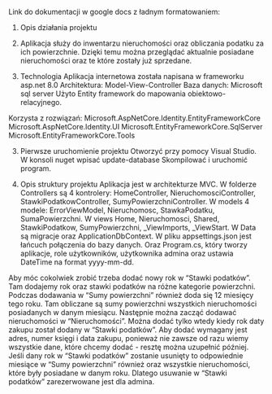 Link do dokumentacji w google docs z ładnym formatowaniem:

1. Opis działania projektu
2. Aplikacja służy do inwentarzu nieruchomości oraz obliczania podatku za ich powierzchnie. Dzięki temu można przeglądać aktualnie posiadane nieruchomości oraz te które zostały już sprzedane.

3. Technologia
Aplikacja internetowa została napisana w frameworku asp.net 8.0
Architektura: Model-View-Controller
Baza danych: Microsoft sql server
Użyto Entity framework do mapowania obiektowo-relacyjnego.

Korzysta z rozwiązań: 
Microsoft.AspNetCore.Identity.EntityFrameworkCore Microsoft.AspNetCore.Identity.UI
Microsoft.EntityFrameworkCore.SqlServer
Microsoft.EntityFrameworkCore.Tools

3. Pierwsze uruchomienie projektu
Otworzyć przy pomocy Visual Studio.
W konsoli nuget wpisać update-database
Skompilować i uruchomić program.

4. Opis struktury projektu
Aplikacja jest w architekturze MVC. W folderze Controllers są 4 kontrolery: HomeController, NieruchomosciController, StawkiPodatkowController, SumyPowierzchniController. W models 4 modele: ErrorViewModel, Nieruchomosc, StawkaPodatku, SumaPowierzchni. W views Home, Nieruchomosci, Shared, StawkiPodatkow, SumyPowierzchni, _ViewImports, _ViewStart. W Data są migracje oraz ApplicationDbContext. W pliku appsettings.json jest łańcuch połączenia do bazy danych. Oraz Program.cs, który tworzy aplikacje, role użytkowników, użytkownika admina oraz ustawia DateTime na format yyyy-mm-dd.

Aby móc cokolwiek zrobić trzeba dodać nowy rok w “Stawki podatków”. Tam dodajemy rok oraz stawki podatków na różne kategorie powierzchni. Podczas dodawania w “Sumy powierzchni” również doda się 12 miesięcy tego roku. Tam obliczane są sumy powierzchni wszystkich nieruchomości posiadanych w danym miesiącu. Następnie można zacząć dodawać nieruchomości w “Nieruchomości”. Można dodać tylko wtedy kiedy rok daty zakupu został dodany w “Stawki podatków”. Aby dodać wymagany jest adres, numer księgi i data zakupu, ponieważ nie zawsze od razu wiemy wszystkie dane, które chcemy dodać - resztę można uzupełnić później. Jeśli dany rok w “Stawki podatków” zostanie usunięty to odpowiednie miesiące w “Sumy powierzchni” również oraz wszystkie nieruchomości, które były posiadane w danym roku. Dlatego usuwanie w “Stawki podatków” zarezerwowane jest dla admina.

